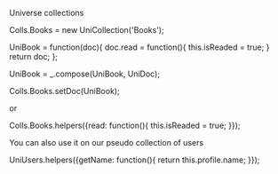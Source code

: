Universe collections

Colls.Books = new UniCollection('Books');

UniBook = function(doc){
    doc.read = function(){
        this.isReaded = true;
    }
    return doc;
};

UniBook = _.compose(UniBook, UniDoc);

Colls.Books.setDoc(UniBook);

or

Colls.Books.helpers({read: function(){
    this.isReaded = true;
}});

You can also use it on our pseudo collection of users

UniUsers.helpers({getName: function(){
   return this.profile.name;
}});


